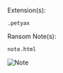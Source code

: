 Extension(s): 
```
.petyax
```
Ransom Note(s): 
```
note.html
```
![Note](https://github.com/user-attachments/assets/12a0adb7-2686-4906-97b9-e167f7e91063)  
